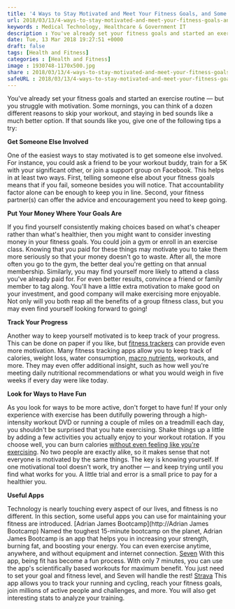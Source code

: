 ```yaml
---
title: '4 Ways to Stay Motivated and Meet Your Fitness Goals, and Some Useful Apps'
url: 2018/03/13/4-ways-to-stay-motivated-and-meet-your-fitness-goals-and-some-useful-apps/
keywords : Medical Technology, Healthcare & Government IT
description : You've already set your fitness goals and started an exercise routine — but you struggle with motivation. Some mornings, you can think of a dozen different reasons to skip your workout, and staying in bed sounds like a much better option. If that sounds like you, give one of the following tips a try.
date: Tue, 13 Mar 2018 19:27:51 +0000
draft: false
tags: [Health and Fitness]
categories : [Health and Fitness]
image : 1930748-1170x500.jpg
share : 2018/03/13/4-ways-to-stay-motivated-and-meet-your-fitness-goals-and-some-useful-apps/
safeURL : 2018/03/13/4-ways-to-stay-motivated-and-meet-your-fitness-goals-and-some-useful-apps/
---
```


You've already set your fitness goals and started an exercise routine — but you struggle with motivation. Some mornings, you can think of a dozen different reasons to skip your workout, and staying in bed sounds like a much better option. If that sounds like you, give one of the following tips a try: 

**Get Someone Else Involved** 

One of the easiest ways to stay motivated is to get someone else involved. For instance, you could ask a friend to be your workout buddy, train for a 5K with your significant other, or join a support group on Facebook. This helps in at least two ways. First, telling someone else about your fitness goals means that if you fail, someone besides you will notice. That accountability factor alone can be enough to keep you in line. Second, your fitness partner(s) can offer the advice and encouragement you need to keep going. 

**Put Your Money Where Your Goals Are** 

If you find yourself consistently making choices based on what's cheaper rather than what's healthier, then you might want to consider investing money in your fitness goals. You could join a gym or enroll in an exercise class. Knowing that you paid for these things may motivate you to take them more seriously so that your money doesn't go to waste. After all, the more often you go to the gym, the better deal you're getting on that annual membership. Similarly, you may find yourself more likely to attend a class you've already paid for. For even better results, convince a friend or family member to tag along. You'll have a little extra motivation to make good on your investment, and good company will make exercising more enjoyable. Not only will you both reap all the benefits of a group fitness class, but you may even find yourself looking forward to going! 

**Track Your Progress** 

Another way to keep yourself motivated is to keep track of your progress. This can be done on paper if you like, but [fitness trackers](https://lifesum.com/health-education/how-fitness-trackers-can-boost-our-motivation) can provide even more motivation. Many fitness tracking apps allow you to keep track of calories, weight loss, water consumption, [macro nutrients](https://healthyeater.com/counting-macros), workouts, and more. They may even offer additional insight, such as how well you're meeting daily nutritional recommendations or what you would weigh in five weeks if every day were like today. 

**Look for Ways to Have Fun** 

As you look for ways to be more active, don't forget to have fun! If your only experience with exercise has been dutifully powering through a high-intensity workout DVD or running a couple of miles on a treadmill each day, you shouldn't be surprised that you hate exercising. Shake things up a little by adding a few activities you actually enjoy to your workout rotation. If you choose well, you can burn calories [without even feeling like you're exercising](https://www.nerdfitness.com/blog/25-ways-to-exercise-without-realizing-it/). No two people are exactly alike, so it makes sense that not everyone is motivated by the same things. The key is knowing yourself. If one motivational tool doesn't work, try another — and keep trying until you find what works for you. A little trial and error is a small price to pay for a healthier you. 

**Useful Apps** 

Technology is nearly touching every aspect of our lives, and fitness is no different. In this section, some useful apps you can use for maintaining your fitness are introduced. [Adrian James Bootcamp](http://Adrian James Bootcamp) Named the toughest 15-minute bootcamp on the planet, Adrian James Bootcamp is an app that helps you in increasing your strength, burning fat, and boosting your energy. You can even exercise anytime, anywhere, and without equipment and internet connection. [Seven](https://play.google.com/store/apps/details?id=se.perigee.android.seven&hl=en_GB) With this app, being fit has become a fun process. With only 7 minutes, you can use the app's scientifically based workouts for maximum benefit. You just need to set your goal and fitness level, and Seven will handle the rest! [Strava](https://www.strava.com/mobile) This app allows you to track your running and cycling, reach your fitness goals, join millions of active people and challenges, and more. You will also get interesting stats to analyze your training.